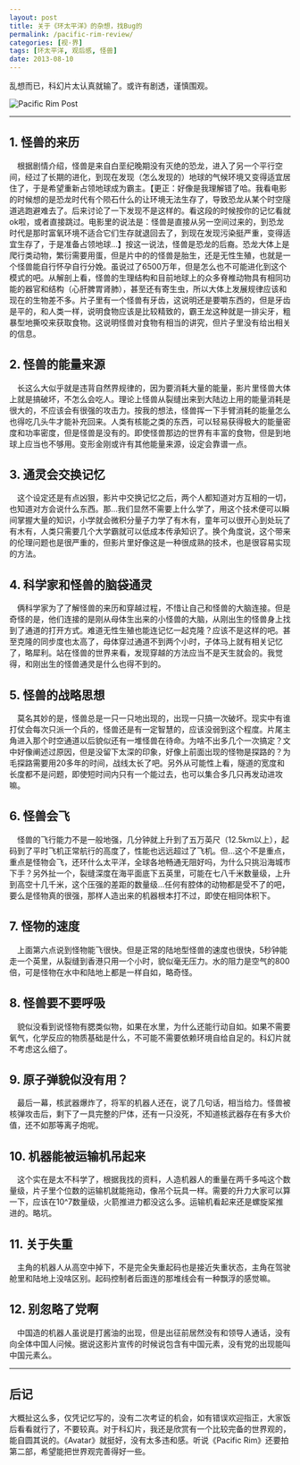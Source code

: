 ```yaml
---
layout: post
title: 关于《环太平洋》的杂想，找Bug的
permalink: /pacific-rim-review/
categories: [视·界]
tags: [环太平洋, 观后感, 怪兽]
date: 2013-08-10
--- 
```


<pre>乱想而已，科幻片太认真就输了。或许有剧透，谨慎围观。</pre>

![Pacific Rim Post](http://lanternd.qiniudn.com/Pic4Post/pacific-rim-review/pacificrim-post.jpg?imageView/0/w/619/)

----

## 1. 怪兽的来历

　根据剧情介绍，怪兽是来自白垩纪晚期没有灭绝的恐龙，进入了另一个平行空间，经过了长期的进化，到现在发现（怎么发现的）地球的气候环境又变得适宜居住了，于是希望重新占领地球成为霸主。【更正：好像是我理解错了哈。我看电影的时候想的是恐龙时代有个陨石什么的让环境无法生存了，导致恐龙从某个时空隧道逃跑避难去了。后来讨论了一下发现不是这样的。看这段的时候按你的记忆看就ok啦，或者直接跳过。电影里的说法是：怪兽是直接从另一空间过来的，到恐龙时代是那时富氧环境不适合它们生存就退回去了，到现在发现污染挺严重，变得适宜生存了，于是准备占领地球…】按这一说法，怪兽是恐龙的后裔。恐龙大体上是爬行类动物，繁衍需要用蛋，但是片中的的怪兽是胎生，还是无性生殖，也就是一个怪兽能自行怀孕自行分娩。虽说过了6500万年，但是怎么也不可能进化到这个模式的吧。从解剖上看，怪兽的生理结构和目前地球上的众多脊椎动物具有相同功能的器官和结构（心肝脾胃肾肺），甚至还有寄生虫，所以大体上发展规律应该和现在的生物差不多。片子里有一个怪兽有牙齿，这说明还是要嚼东西的，但是牙齿是平的，和人类一样，说明食物应该是比较精致的，霸王龙这种就是一排尖牙，粗暴型地撕咬来获取食物。这说明怪兽对食物有相当的讲究，但片子里没有给出相关的信息。

## 2. 怪兽的能量来源

　长这么大似乎就是违背自然界规律的，因为要消耗大量的能量，影片里怪兽大体上就是搞破坏，不怎么会吃人。理论上怪兽从裂缝出来到大陆边上用的能量消耗是很大的，不应该会有很强的攻击力。按我的想法，怪兽挥一下手臂消耗的能量怎么也得吃几头牛才能补充回来。人类有核能之类的东西，可以轻易获得极大的能量密度和功率密度，但是怪兽是没有的。即使怪兽那边的世界有丰富的食物，但是到地球上应当也不够用。变形金刚或许有其他能量来源，设定会靠谱一点。
 
## 3. 通灵会交换记忆

　这个设定还是有点凶狠，影片中交换记忆之后，两个人都知道对方互相的一切，也知道对方会说什么东西。那…我们显然不需要上什么学了，用这个技术便可以瞬间掌握大量的知识，小学就会微积分量子力学了有木有，童年可以很开心到处玩了有木有，人类只需要几个大学霸就可以低成本传承知识了。换个角度说，这个带来的伦理问题也是很严重的，但影片里好像这是一种很成熟的技术，也是很容易实现的方法。

## 4. 科学家和怪兽的脑袋通灵

　俩科学家为了了解怪兽的来历和穿越过程，不惜让自己和怪兽的大脑连接。但是奇怪的是，他们连接的是刚从母体生出来的小怪兽的大脑，从刚出生的怪兽身上找到了通道的打开方式。难道无性生殖也能连记忆一起克隆？应该不是这样的吧。甚至克隆的同步度也太高了，母体穿过通道不到两个小时，子体马上就有相关记忆了，略犀利。站在怪兽的世界来看，发现穿越的方法应当不是天生就会的。我觉得，和刚出生的怪兽通灵是什么也得不到的。

## 5. 怪兽的战略思想

　莫名其妙的是，怪兽总是一只一只地出现的，出现一只搞一次破坏。现实中有谁打仗会每次只派一个兵的，怪兽还是有一定智慧的，应该没弱到这个程度。片尾主角进入那个时空通道以后貌似还有一堆怪兽在待命。为啥不出多几个一次搞定？文中好像阐述过原因，但是没留下太深的印象，好像上前面出现的怪物是探路的？为毛探路需要用20多年的时间，战线太长了吧。另外从可能性上看，隧道的宽度和长度都不是问题，即使短时间内只有一个能过去，也可以集合多几只再发动进攻嘛。

## 6. 怪兽会飞

　怪兽的飞行能力不是一般地强，几分钟就上升到了五万英尺（12.5km以上），起码到了平时飞机正常航行的高度了，性能也远远超过了飞机。但…这个不是重点，重点是怪物会飞，还环什么太平洋，全球各地畅通无阻好吗，为什么只挑沿海城市下手？另外扯一个，裂缝深度在海平面底下五英里，可能在七八千米数量级，上升到高空十几千米，这个压强的差距的数量级…任何有腔体的动物都是受不了的吧，要么是怪物真的很强，那样人造出来的机器根本打不过，即使在相同体积下。

## 7. 怪物的速度

　上面第六点说到怪物能飞很快。但是正常的陆地型怪兽的速度也很快，5秒钟能走一个英里，从裂缝到香港只用一个小时，貌似毫无压力。水的阻力是空气的800倍，可是怪物在水中和陆地上都是一样自如，略奇怪。

## 8. 怪兽要不要呼吸

　貌似没看到说怪物有腮类似物，如果在水里，为什么还能行动自如。如果不需要氧气，化学反应的物质基础是什么，不可能不需要依赖环境自给自足的。科幻片就不考虑这么细了。

## 9. 原子弹貌似没有用？

　最后一幕，核武器爆炸了，将军的机器人还在，说了几句话，相当给力。怪兽被核弹攻击后，剩下了一具完整的尸体，还有一只没死，不知道核武器存在有多大价值，还不如那等离子炮呢。

## 10. 机器能被运输机吊起来

　这个实在是太不科学了，根据我找的资料，人造机器人的重量在两千多吨这个数量级，片子里个位数的运输机就能拖动，像吊个玩具一样。需要的升力大家可以算一下，应该在10^7数量级，火箭推进力都没这么多。运输机看起来还是螺旋桨推进的。略坑。

 
## 11. 关于失重

　主角的机器人从高空中掉下，不是完全失重起码也是接近失重状态，主角在驾驶舱里和陆地上没啥区别。起码控制者后面连的那堆线会有一种飘浮的感觉嘛。
 
## 12. 别忽略了党啊

　中国造的机器人虽说是打酱油的出现，但是出征前居然没有和领导人通话，没有向全体中国人问候。据说这影片宣传的时候说包含有中国元素，没有党的出现能叫中国元素么。

----

## 后记

大概扯这么多，仅凭记忆写的，没有二次考证的机会，如有错误欢迎指正，大家饭后看看就行了，不要较真。对于科幻片，我还是欣赏有一个比较完备的世界观的，能自圆其说的。《Avatar》就挺好，没有太多违和感。听说《Pacific Rim》还要拍第二部，希望能把世界观完善得好一些。